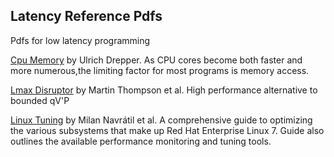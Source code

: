 ## Latency Reference Pdfs
Pdfs for low latency programming

[Cpu Memory](https://github.com/Open-Markets-Initiative/latency-reference/blob/master/pdfs/cpu-memory.pdf) by Ulrich Drepper.  As CPU cores become both faster and more numerous,the limiting factor for most programs is memory access.

[Lmax Disruptor](https://github.com/Open-Markets-Initiative/latency-reference/blob/master/pdfs/lmax-disruptor.pdf) by Martin Thompson et al.  High performance alternative to bounded qV'P

[Linux Tuning](https://github.com/Open-Markets-Initiative/latency-reference/blob/master/pdfs/linux-tunning.pdf) by Milan Navrátil et al.  A comprehensive guide to optimizing the various subsystems that make up Red Hat Enterprise Linux 7. Guide also outlines the available performance monitoring and tuning tools.